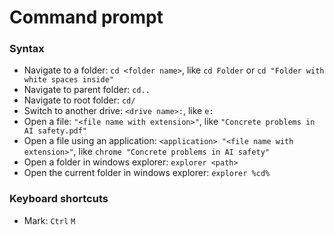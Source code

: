 # Command prompt

### Syntax

- Navigate to a folder: `cd <folder name>`, like `cd Folder` or `cd "Folder with white spaces inside"`
- Navigate to parent folder: `cd..`
- Navigate to root folder: `cd/`
- Switch to another drive: `<drive name>:`, like `e:`
- Open a file: `"<file name with extension>"`, like `"Concrete problems in AI safety.pdf"`
- Open a file using an application: `<application> "<file name with extension>"`, like `chrome "Concrete problems in AI safety"`
- Open a folder in windows explorer: `explorer <path>`
- Open the current folder in windows explorer: `explorer %cd%`

### Keyboard shortcuts

- Mark: `Ctrl` `M`
